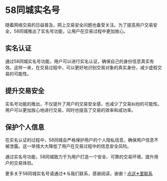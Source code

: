 # 58同城实名号

随着网络交易的日益普及，网上交易安全问题也备受关注。为了提高用户交易安全，58同城推出了实名号功能，让用户在交易过程中更加放心。

## 实名认证

通过58同城实名号功能，用户可以进行实名认证，确保自己的身份信息真实有效。这样一来，在交易过程中，可以更好地识别交易对象的真实身份，减少虚假交易的可能性。

## 提升交易安全

实名号功能的推出，不仅提升了用户的交易安全感，也减少了交易纠纷的可能性。用户可以更加放心地进行交易，同时也提高了交易的效率和成功率。

## 保护个人信息

在实名认证的过程中，58同城会严格保护用户的个人隐私信息，确保用户信息不被泄露。这一举措大大降低了用户在交易过程中的信息安全风险。

通过实名号功能，58同城致力于为用户打造一个安全、可靠的交易环境，提升用户的交易体验。

更多关于58同城实名号请通过✈与我们联系，感谢阅读，谢谢！[点这✈里联系](https://abc.k02.cc)